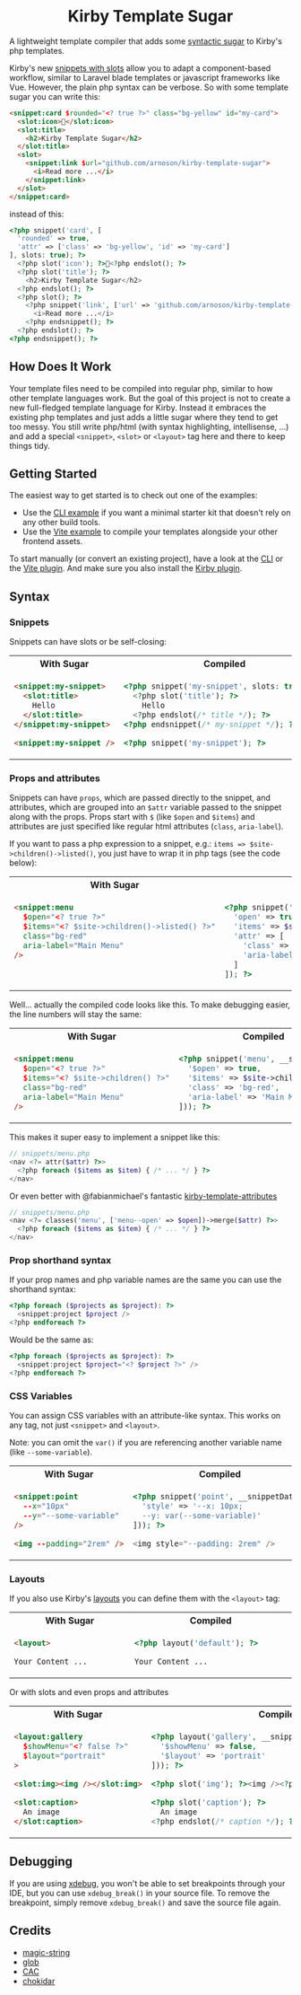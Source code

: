 <p align="center">
  <picture>
      <source media="(prefers-color-scheme: dark)" srcset="./.github/logo-dark.svg">
      <img src="./.github/logo-light.svg" alt="" />
  </picture>
</p>

<h1 align="center">Kirby Template Sugar</h1>

A lightweight template compiler that adds some [syntactic sugar](https://en.wikipedia.org/wiki/Syntactic_sugar) to Kirby's php templates.

Kirby's new [snippets with slots](https://getkirby.com/docs/guide/templates/snippets#passing-slots-to-snippets) allow you to adapt a component-based workflow, similar to Laravel blade templates or javascript frameworks like Vue. However, the plain php syntax can be verbose. So with some template sugar you can write this:

```html
<snippet:card $rounded="<? true ?>" class="bg-yellow" id="my-card">
  <slot:icon>🍬</slot:icon>
  <slot:title>
    <h2>Kirby Template Sugar</h2>
  </slot:title>
  <slot>
    <snippet:link $url="github.com/arnoson/kirby-template-sugar">
      <i>Read more ...</i>
    </snippet:link>
  </slot>
</snippet:card>
```

instead of this:

```php
<?php snippet('card', [
  'rounded' => true,
  'attr' => ['class' => 'bg-yellow', 'id' => 'my-card']
], slots: true); ?>
  <?php slot('icon'); ?>🍬<?php endslot(); ?>
  <?php slot('title'); ?>
    <h2>Kirby Template Sugar</h2>
  <?php endslot(); ?>
  <?php slot(); ?>
    <?php snippet('link', ['url' => 'github.com/arnoson/kirby-template-sugar'], slots: true); ?>
      <i>Read more ...</i>
    <?php endsnippet(); ?>
  <?php endslot(); ?>
<?php endsnippet(); ?>
```

## How Does It Work

Your template files need to be compiled into regular php, similar to how other template languages work. But the goal of this project is not to create a new full-fledged template language for Kirby. Instead it embraces the existing php templates and just adds a little sugar where they tend to get too messy. You still write php/html (with syntax highlighting, intellisense, ...) and add a special `<snippet>`, `<slot>` or `<layout>` tag here and there to keep things tidy.

## Getting Started

The easiest way to get started is to check out one of the examples:
- Use the [CLI example](https://github.com/arnoson/kirby-template-sugar/tree/main/examples/cli) if you want a minimal starter kit that doesn't rely on any other build tools.
- Use the [Vite example](https://github.com/arnoson/kirby-template-sugar/tree/main/examples/vite) to compile your templates alongside your other frontend assets.

To start manually (or convert an existing project), have a look at the [CLI](https://github.com/arnoson/kirby-template-sugar/tree/main/packages/npm-package#cli-usage) or the [Vite plugin](https://github.com/arnoson/kirby-template-sugar/tree/main/packages/vite-plugin). And make sure you also install the [Kirby plugin](https://github.com/arnoson/kirby-template-sugar/tree/main/packages/kirby-plugin).


## Syntax

### Snippets

Snippets can have slots or be self-closing:

<table>
<tr>
<th width="500px">With Sugar</th>
<th width="500px">Compiled</th>
</tr>
<tr>
<td valign="top">

```html
<snippet:my-snippet>
  <slot:title>
    Hello
  </slot:title>
</snippet:my-snippet>

<snippet:my-snippet />
```

</td>
<td valign="top">

```php
<?php snippet('my-snippet', slots: true); ?>
  <?php slot('title'); ?>
    Hello
  <?php endslot(/* title */); ?>
<?php endsnippet(/* my-snippet */); ?>

<?php snippet('my-snippet'); ?>
```

</td>
</tr>
</table>

### Props and attributes

Snippets can have `props`, which are passed directly to the snippet, and attributes, which are grouped into an `$attr` variable passed to the snippet along with the props. Props start with `$` (like `$open` and `$items`) and attributes are just specified like regular html attributes (`class`, `aria-label`).

If you want to pass a php expression to a snippet, e.g.: `items => $site->children()->listed()`, you just have to wrap it in php tags (see the code below):

<table>
<tr>
<th width="500px">With Sugar</th>
<th width="500px">Compiled</th>
</tr>
<tr>
<td valign="top">

```html
<snippet:menu
  $open="<? true ?>"
  $items="<? $site->children()->listed() ?>"
  class="bg-red"
  aria-label="Main Menu"
/>
```

</td>
<td valign="top">

```php
<?php snippet('menu', [
  'open' => true,
  'items' => $site->children()->listed(),
  'attr' => [
    'class' => 'bg-red',
    'aria-label' => 'Main Menu'
  ]
]); ?>
```

</td>
</tr>
</table>

Well... actually the compiled code looks like this. To make debugging easier, the line numbers will stay the same:

<table>
<tr>
<th width="500px">With Sugar</th>
<th width="500px">Compiled</th>
</tr>
<tr>
<td valign="top">

```html
<snippet:menu
  $open="<? true ?>"
  $items="<? $site->children() ?>"
  class="bg-red"
  aria-label="Main Menu"
/>
```

</td>
<td valign="top">

```php
<?php snippet('menu', __snippetData([
  '$open' => true,
  '$items' => $site->children(),
  'class' => 'bg-red',
  'aria-label' => 'Main Menu'
])); ?>
```

</td>
</tr>
</table>

This makes it super easy to implement a snippet like this:

```php
// snippets/menu.php
<nav <?= attr($attr) ?>>
  <?php foreach ($items as $item) { /* ... */ } ?>
</nav>
```

Or even better with @fabianmichael's fantastic [kirby-template-attributes](https://github.com/fabianmichael/kirby-template-attributes)

```php
// snippets/menu.php
<nav <?= classes('menu', ['menu--open' => $open])->merge($attr) ?>>
  <?php foreach ($items as $item) { /* ... */ } ?>
</nav>
```

### Prop shorthand syntax

If your prop names and php variable names are the same you can use the shorthand syntax:

```php
<?php foreach ($projects as $project): ?>
  <snippet:project $project />
<?php endforeach ?>
```

Would be the same as:

```php
<?php foreach ($projects as $project): ?>
  <snippet:project $project="<? $project ?>" />
<?php endforeach ?>
```

### CSS Variables

You can assign CSS variables with an attribute-like syntax. This works on any tag, not just `<snippet>` and `<layout>`.

Note: you can omit the `var()` if you are referencing another variable name (like `--some-variable`).

<table>
<tr>
<th width="500px">With Sugar</th>
<th width="500px">Compiled</th>
</tr>
<tr>
<td valign="top">

```html
<snippet:point
  --x="10px"
  --y="--some-variable"
/>

<img --padding="2rem" />
```

</td>
<td valign="top">

```php
<?php snippet('point', __snippetData([
  'style' => '--x: 10px;
  --y: var(--some-variable)'
])); ?>

<img style="--padding: 2rem" />
```

</td>
</tr>
</table>

### Layouts

If you also use Kirby's [layouts](https://github.com/getkirby/layouts) you can define them with the `<layout>` tag:

<table>
<tr>
<th width="500px">With Sugar</th>
<th width="500px">Compiled</th>
</tr>
<tr>
<td valign="top">

```html
<layout>

Your Content ...
```

</td>
<td valign="top">

```php
<?php layout('default'); ?>

Your Content ...
```

</td>
</tr>
</table>

Or with slots and even props and attributes

<table>
<tr>
<th width="500px">With Sugar</th>
<th width="500px">Compiled</th>
</tr>
<tr>
<td valign="top">

```html
<layout:gallery
  $showMenu="<? false ?>"
  $layout="portrait"
>

<slot:img><img /></slot:img>

<slot:caption>
  An image
</slot:caption>
```

</td>
<td valign="top">

```php
<?php layout('gallery', __snippetData([
  '$showMenu' => false,
  '$layout' => 'portrait'
])); ?>

<?php slot('img'); ?><img /><?php endslot(/* img */); ?>

<?php slot('caption'); ?>
  An image
<?php endslot(/* caption */); ?>
```

</td>
</tr>
</table>

## Debugging

If you are using [xdebug](https://xdebug.org/), you won't be able to set breakpoints through your IDE, but you can use `xdebug_break()` in your source file. To remove the breakpoint, simply remove `xdebug_break()` and save the source file again.

## Credits
- [magic-string](https://github.com/rich-harris/magic-string)
- [glob](https://github.com/isaacs/node-glob)
- [CAC](https://github.com/cacjs/cac)
- [chokidar](https://github.com/paulmillr/chokidar)
